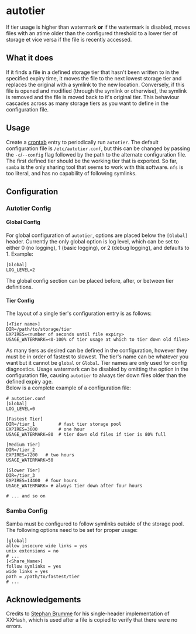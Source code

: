 # autotier
If tier usage is higher than watermark **or** if the watermark is disabled, moves files with an atime older than the configured threshold to a lower tier of storage et vice versa if the file is recently accessed.

## What it does
If it finds a file in a defined storage tier that hasn't been written to in the specified expiry time, it moves the file to the next lowest storage tier and replaces the original with a symlink to the new location. Conversely, if this file is opened and modified (through the symlink or otherwise), the symlink is removed and the file is moved back to it's original tier. This behaviour cascades across as many storage tiers as you want to define in the configuration file.

## Usage
Create a [crontab](https://linux.die.net/man/5/crontab) entry to periodically run `autotier`. The default configuration file is `/etc/autotier.conf`, but this can be changed by passing the `-c`/`--config` flag followed by the path to the alternate configuration file. The first defined tier should be the working tier that is exported. So far, `samba` is the only sharing tool that seems to work with this software. `nfs` is too literal, and has no capability of following symlinks.

## Configuration
### Autotier Config
#### Global Config
For global configuration of `autotier`, options are placed below the `[Global]` header. Currently the only global option is log level, which can be set to either 0 (no logging), 1 (basic logging), or 2 (debug logging), and defaults to 1. Example:
```
[Global]
LOG_LEVEL=2
```
The global config section can be placed before, after, or between tier definitions.
#### Tier Config
The layout of a single tier's configuration entry is as follows:
```
[<Tier name>]
DIR=/path/to/storage/tier
EXPIRES=<number of seconds until file expiry>
USAGE_WATERMARK=<0-100% of tier usage at which to tier down old files>
```
As many tiers as desired can be defined in the configuration, however they must be in order of fastest to slowest. The tier's name can be whatever you want but it cannot be `global` or `Global`. Tier names are only used for config diagnostics. Usage watermark can be disabled by omitting the option in the configuration file, causing `autotier` to always tier down files older than the defined expiry age.   
Below is a complete example of a configuration file:
```
# autotier.conf
[Global]
LOG_LEVEL=0

[Fastest Tier]
DIR=/tier_1         # fast tier storage pool
EXPIRES=3600        # one hour
USAGE_WATERMARK=80  # tier down old files if tier is 80% full

[Medium Tier]
DIR=/tier_2
EXPIRES=7200   # two hours
USAGE_WATERMARK=50

[Slower Tier]
DIR=/tier_3
EXPIRES=14400  # four hours
USAGE_WATERMARK= # always tier down after four hours

# ... and so on
```
### Samba Config
Samba must be configured to follow symlinks outside of the storage pool. The following options need to be set for proper usage:
```
[global]
allow insecure wide links = yes
unix extensions = no
# ...
[<Share_Name>]
follow symlinks = yes
wide links = yes
path = /path/to/fastest/tier
# ...
```
## Acknowledgements
Credits to [Stephan Brumme](https://stephan-brumme.com/) for his single-header implementation of XXHash, which is used after a file is copied to verify that there were no errors.
